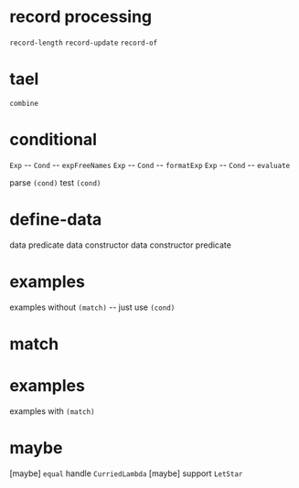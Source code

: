 # record processing

`record-length`
`record-update`
`record-of`

# tael

`combine`

# conditional

`Exp` -- `Cond` -- `expFreeNames`
`Exp` -- `Cond` -- `formatExp`
`Exp` -- `Cond` -- `evaluate`

parse `(cond)`
test `(cond)`

# define-data

data predicate
data constructor
data constructor predicate

# examples

examples without `(match)` -- just use `(cond)`

# match

# examples

examples with `(match)`

# maybe

[maybe] `equal` handle `CurriedLambda`
[maybe] support `LetStar`
